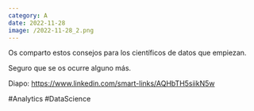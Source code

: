```yaml
--- 
category: A 
date: 2022-11-28 
image: /2022-11-28_2.png 
--- 
```


Os comparto estos consejos para los científicos de datos que empiezan. 

Seguro que se os ocurre alguno más. 

Diapo: https://www.linkedin.com/smart-links/AQHbTH5siikN5w

#Analytics #DataScience